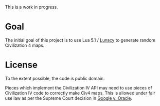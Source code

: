This is a work in progress.

# Goal

The initial goal of this project is to use Lua 5.1 / [Lunacy](https://github.com/samboy/lunacy) 
to generate random Civilization 4 maps.

# License

To the extent possible, the code is public domain.

Pieces which implement the Civilization IV API may need to use pieces
of Civilization IV code to correctly make Civ4 maps.  This is allowed
under fair use law as per the Supreme Court decision in [Google v. Oracle](https://en.wikipedia.org/wiki/Google_LLC_v._Oracle_America,_Inc.).

